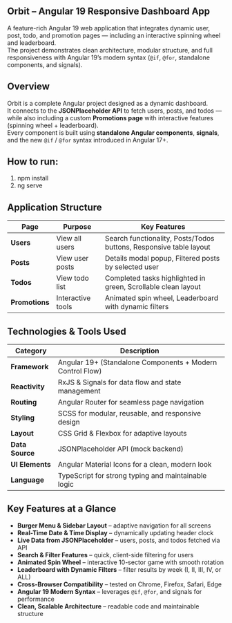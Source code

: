 ## Orbit – Angular 19 Responsive Dashboard App  

A feature-rich Angular 19 web application that integrates dynamic user, post, todo, and promotion pages — including an interactive spinning wheel and leaderboard.  
The project demonstrates clean architecture, modular structure, and full responsiveness with Angular 19’s modern syntax (`@if`, `@for`, standalone components, and signals).

## Overview  
Orbit is a complete Angular project designed as a dynamic dashboard.  
It connects to the **JSONPlaceholder API** to fetch users, posts, and todos — while also including a custom **Promotions page** with interactive features (spinning wheel + leaderboard).  
Every component is built using **standalone Angular components**, **signals**, and the new `@if` / `@for` syntax introduced in Angular 17+.

## How to run:
1. npm install
2. ng serve


## Application Structure  

| Page | Purpose | Key Features |
|------|----------|--------------|
| **Users** | View all users | Search functionality, Posts/Todos buttons, Responsive table layout |
| **Posts** | View user posts | Details modal popup, Filtered posts by selected user |
| **Todos** | View todo list | Completed tasks highlighted in green, Scrollable clean layout |
| **Promotions** | Interactive tools | Animated spin wheel, Leaderboard with dynamic filters |


## Technologies & Tools Used  

| Category | Description |
|-----------|-------------|
| **Framework** | Angular 19+ (Standalone Components + Modern Control Flow) |
| **Reactivity** | RxJS & Signals for data flow and state management |
| **Routing** | Angular Router for seamless page navigation |
| **Styling** | SCSS for modular, reusable, and responsive design |
| **Layout** | CSS Grid & Flexbox for adaptive layouts |
| **Data Source** | JSONPlaceholder API (mock backend) |
| **UI Elements** | Angular Material Icons for a clean, modern look |
| **Language** | TypeScript for strong typing and maintainable logic |


## Key Features at a Glance  
- **Burger Menu & Sidebar Layout** – adaptive navigation for all screens  
- **Real-Time Date & Time Display** – dynamically updating header clock  
- **Live Data from JSONPlaceholder** – users, posts, and todos fetched via API  
- **Search & Filter Features** – quick, client-side filtering for users  
- **Animated Spin Wheel** – interactive 10-sector game with smooth rotation  
- **Leaderboard with Dynamic Filters** – filter results by week (I, II, III, IV, or ALL)  
- **Cross-Browser Compatibility** – tested on Chrome, Firefox, Safari, Edge  
- **Angular 19 Modern Syntax** – leverages `@if`, `@for`, and signals for performance  
- **Clean, Scalable Architecture** – readable code and maintainable structure 
